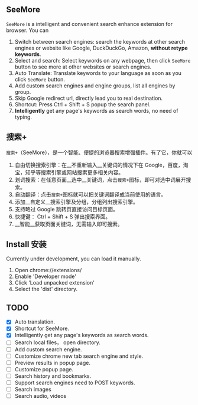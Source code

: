 ## SeeMore
`SeeMore` is a intelligent and convenient search enhance extension for browser. You can

1. Switch between search engines: search the keywords at other search engines or website like Google, DuckDuckGo, Amazon, __without retype keywords__.
2. Select and search: Select keywords on any webpage, then click `SeeMore` button to see more at other websites or search engines.
3. Auto Translate: Translate keywords to your language as soon as you click `SeeMore` button. 
3. Add custom search engines and engine groups, list all engines by group.
4. Skip Google redirect url, directly lead you to real destination.
5. Shortcut: Press Ctrl + Shift + S popup the search panel.
6. __Intelligently__ get any page's keywords as search words, no need of typing.


## 搜索+
`搜索+`（SeeMore），是一个智能、便捷的浏览器搜索增强插件。有了它，你就可以

1. 自由切换搜索引擎：在__不重新输入__关键词的情况下在 Google，百度，淘宝，知乎等搜索引擎或网站搜索更多相关内容。
2. 划词搜索：在任意页面__选中__关键词，点击`搜索+`图标，即可对选中词展开搜索。
3. 自动翻译：点击`搜索+`图标就可以把关键词翻译成当前使用的语言。
3. 添加__自定义__搜索引擎及分组，分组列出搜索引擎。
4. 支持略过 Google 跳转页直接访问目标页面。
5. 快捷键： Ctrl + Shift + S 弹出搜索界面。
5. __智能__获取页面关键词，无需输入即可搜索。

## Install 安装
Currently under development, you can load it manually.

1. Open chrome://extensions/
2. Enable 'Developer mode'
3. Click 'Load unpacked extension'
4. Select the 'dist' directory.

## TODO

- [x] Auto translation.
- [x] Shortcut for SeeMore.
- [x] Intelligently get any page's keywords as search words.
- [ ] Search local files， open directory.
- [ ] Add custom search engine.
- [ ] Customize chrome new tab search engine and style.
- [ ] Preview results in popup page.
- [ ] Customize popup page.
- [ ] Search history and bookmarks.
- [ ] Support search engines need to POST keywords.
- [ ] Search images
- [ ] Search audio, videos
